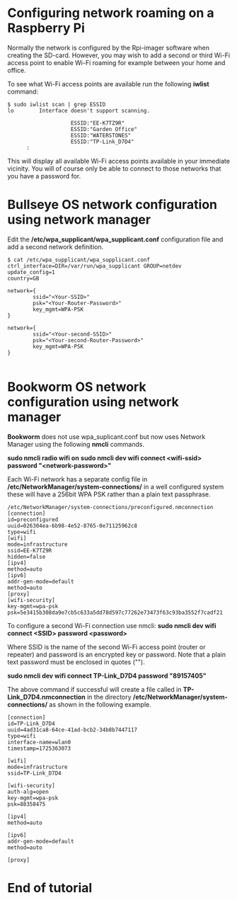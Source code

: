 Configuring network roaming on a Raspberry Pi
============================================= 
Normally the network is configured by the Rpi-imager software when creating the SD-card. However, you may wish to add a second or third Wi-Fi access point to enable Wi-Fi roaming for example between your home and office. 

To see what Wi-Fi access points are available run the following **iwlist** command:


```
$ sudo iwlist scan | grep ESSID
lo        Interface doesn't support scanning.

                    ESSID:"EE-K7TZ9R"
                    ESSID:"Garden Office"
                    ESSID:"WATERSTONES"
                    ESSID:"TP-Link_D7D4"
      :
```

This will display all available Wi-Fi access points available in your immediate vicinity. You will of course only be able to connect to those networks that you have a password for. 

Bullseye OS network configuration using network manager
=======================================================
Edit the **/etc/wpa_supplicant/wpa_supplicant.conf** configuration file and add a second network definition. 


```
$ cat /etc/wpa_supplicant/wpa_supplicant.conf
ctrl_interface=DIR=/var/run/wpa_supplicant GROUP=netdev
update_config=1
country=GB

network={
        ssid="<Your-SSID>"
        psk="<Your-Router-Password>"
        key_mgmt=WPA-PSK
}

network={
        ssid="<Your-second-SSID>"
        psk="<Your-second-Router-Password>"
        key_mgmt=WPA-PSK
}
 
```

Bookworm OS network configuration using network manager
=======================================================
**Bookworm** does not use wpa_suplicant.conf but now uses Network Manager using the following **nmcli** commands. 


**sudo nmcli radio wifi on**
**sudo nmcli dev wifi connect \<wifi-ssid\> password "\<network-password\>"**

Each Wi-Fi network has a separate config file in **/etc/NetworkManager/system-connections/** in a well configured system these will have a 256bit WPA PSK rather than a plain text passphrase.


```
/etc/NetworkManager/system-connections/preconfigured.nmconnection
[connection]
id=preconfigured
uuid=026304ea-6b98-4e52-8765-0e71125962c8
type=wifi
[wifi]
mode=infrastructure
ssid=EE-K7TZ9R
hidden=false
[ipv4]
method=auto
[ipv6]
addr-gen-mode=default
method=auto
[proxy]
[wifi-security]
key-mgmt=wpa-psk
psk=5e3415b308da9e7cb5c633a5dd78d597c77262e73473f63c93ba3552f7cadf21
```

To configure a second Wi-Fi connection use nmcli:
**sudo nmcli dev wifi connect \<SSID\> password \<password\>**

Where SSID is the name of the second Wi-Fi access point (router or repeater) and password is an encrypted key or password. Note that a plain text password must be enclosed in quotes ("").

**sudo nmcli dev wifi connect TP-Link_D7D4 password "89157405"**

The above command if successful will create a file called in **TP-Link_D7D4.nmconnection** in the directory **/etc/NetworkManager/system-connections/** as shown in the following example.


```
[connection]
id=TP-Link_D7D4
uuid=4ad31ca8-64ce-41ad-bcb2-34b8b7447117
type=wifi
interface-name=wlan0
timestamp=1725363073

[wifi]
mode=infrastructure
ssid=TP-Link_D7D4

[wifi-security]
auth-alg=open
key-mgmt=wpa-psk
psk=88358475

[ipv4]
method=auto

[ipv6]
addr-gen-mode=default
method=auto

[proxy]

```

End of tutorial
===============
